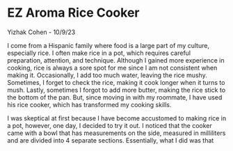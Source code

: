 # EZ Aroma Rice Cooker
Yizhak Cohen - 10/9/23 

I come from a Hispanic family where food is a large part of my culture, especially rice. I often make rice in a pot, which requires careful preparation, attention, and technique. Although I gained more experience in cooking, rice is always a sore spot for me since I am not consistent when making it. Occasionally, I add too much water, leaving the rice mushy. Sometimes, I forget to check the rice, making it cook longer when it turns to mush. Lastly, sometimes I forgot to add more butter, making the rice stick to the bottom of the pan. But, since moving in with my roommate, I have used his rice cooker, which has transformed my cooking skills. 

I was skeptical at first because I have become accustomed to making rice in a pot, however, one day, I decided to try it out. I noticed that the cooker came with a bowl that has measurements on the side, measured in milliliters and are divided into 4 separate sections. Essentially, what I did was that 

